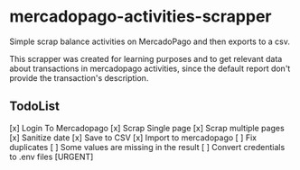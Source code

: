 # mercadopago-activities-scrapper

Simple scrap balance activities on MercadoPago and then exports to a csv.

This scrapper was created for learning purposes and to get relevant data about transactions in mercadopago activities, since the default report don't provide the transaction's description.

## TodoList

[x] Login To Mercadopago
[x] Scrap Single page
[x] Scrap multiple pages
[x] Sanitize date
[x] Save to CSV
[x] Import to mercadopago
[ ] Fix duplicates
[ ] Some values are missing in the result
[ ] Convert credentials to .env files [URGENT]

